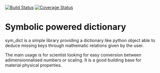 [![Build Status](https://travis-ci.org/celliern/sym_dict.svg?branch=master)](https://travis-ci.org/celliern/sym_dict)
[![Coverage Status](https://coveralls.io/repos/github/celliern/sym_dict/badge.svg?branch=master)](https://coveralls.io/github/celliern/sym_dict?branch=master)

# Symbolic powered dictionary

sym_dict is a simple library providing a dictionary like python object able to deduce missing keys through mathematic relations given by the user.

The main usage is for scientist looking for easy conversion between adimensionnalised numbers or scaling. It is a good building base for material physical properties.

